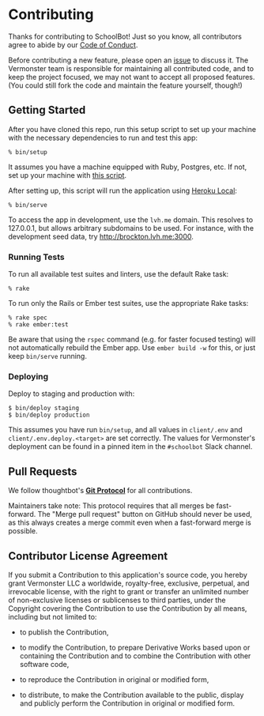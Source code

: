 # Contributing

Thanks for contributing to SchoolBot! Just so you know, all contributors agree
to abide by our [Code of Conduct](CODE_OF_CONDUCT.md).

Before contributing a new feature, please open an [issue][issues] to discuss it.
The Vermonster team is responsible for maintaining all contributed code, and to
keep the project focused, we may not want to accept all proposed features. (You
could still fork the code and maintain the feature yourself, though!)

[issues]: https://github.com/Vermonster/schoolbot/issues

## Getting Started

After you have cloned this repo, run this setup script to set up your machine
with the necessary dependencies to run and test this app:

    % bin/setup

It assumes you have a machine equipped with Ruby, Postgres, etc. If not, set up
your machine with [this script].

[this script]: https://github.com/Vermonster/laptop

After setting up, this script will run the application using [Heroku Local]:

    % bin/serve

To access the app in development, use the `lvh.me` domain. This resolves to
127.0.0.1, but allows arbitrary subdomains to be used. For instance, with the
development seed data, try <http://brockton.lvh.me:3000>.

[Heroku Local]: https://devcenter.heroku.com/articles/heroku-local

### Running Tests

To run all available test suites and linters, use the default Rake task:

    % rake

To run only the Rails or Ember test suites, use the appropriate Rake tasks:

    % rake spec
    % rake ember:test

Be aware that using the `rspec` command (e.g. for faster focused testing) will
not automatically rebuild the Ember app. Use `ember build -w` for this, or just
keep `bin/serve` running.

### Deploying

Deploy to staging and production with:

    $ bin/deploy staging
    $ bin/deploy production

This assumes you have run `bin/setup`, and all values in `client/.env` and
`client/.env.deploy.<target>` are set correctly. The values for Vermonster's
deployment can be found in a pinned item in the `#schoolbot` Slack channel.

## Pull Requests

We follow thoughtbot's **[Git Protocol][protocol]** for all contributions.

Maintainers take note: This protocol requires that all merges be fast-forward.
The "Merge pull request" button on GitHub should never be used, as this always
creates a merge commit even when a fast-forward merge is possible.

[protocol]: https://github.com/thoughtbot/guides/tree/master/protocol/git

## Contributor License Agreement

If you submit a Contribution to this application's source code, you hereby grant
Vermonster LLC a worldwide, royalty-free, exclusive, perpetual, and irrevocable
license, with the right to grant or transfer an unlimited number of
non-exclusive licenses or sublicenses to third parties, under the Copyright
covering the Contribution to use the Contribution by all means, including but
not limited to:

* to publish the Contribution,

* to modify the Contribution, to prepare Derivative Works based upon or
  containing the Contribution and to combine the Contribution with other
  software code,

* to reproduce the Contribution in original or modified form,

* to distribute, to make the Contribution available to the public, display and
  publicly perform the Contribution in original or modified form.
